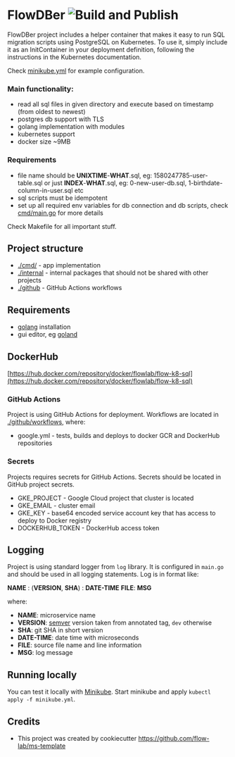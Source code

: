 # FlowDBer ![Build and Publish](https://github.com/flow-lab/flowdber/workflows/Build%20and%20Publish/badge.svg?branch=master)

FlowDBer project includes a helper container that makes it easy to run SQL migration scripts using PostgreSQL on
Kubernetes. To use it, simply include it as an InitContainer in your deployment definition, following the instructions
in the Kubernetes documentation.

Check [minikube.yml](./minikube.yml) for example configuration.

### Main functionality:

- read all sql files in given directory and execute based on timestamp (from oldest to newest)
- postgres db support with TLS
- golang implementation with modules
- kubernetes support
- docker size ~9MB

### Requirements

- file name should be **UNIXTIME**-**WHAT**.sql, eg: 1580247785-user-table.sql or just **INDEX**-**WHAT**.sql, eg:
  0-new-user-db.sql, 1-birthdate-column-in-user.sql etc
- sql scripts must be idempotent
- set up all required env variables for db connection and db scripts, check [cmd/main.go](./cmd/main.go) for more
  details

Check Makefile for all important stuff.

## Project structure

- [./cmd/](./cmd/) - app implementation
- [./internal](./internal) - internal packages that should not be shared with other projects
- [./github](./.github/) - GitHub Actions workflows

## Requirements

- [golang](https://golang.org/doc/install) installation
- gui editor, eg [goland](https://www.jetbrains.com/go)

## DockerHub

[https://hub.docker.com/repository/docker/flowlab/flow-k8-sql](https://hub.docker.com/repository/docker/flowlab/flow-k8-sql)

### GitHub Actions

Project is using GitHub Actions for deployment. Workflows are located in [./github/workflows](./github/workflows),
where:

- google.yml - tests, builds and deploys to docker GCR and DockerHub repositories

### Secrets

Projects requires secrets for GitHub Actions. Secrets should be located in GitHub project secrets.

- GKE_PROJECT - Google Cloud project that cluster is located
- GKE_EMAIL - cluster email
- GKE_KEY - base64 encoded service account key that has access to deploy to Docker registry
- DOCKERHUB_TOKEN - DockerHub access token

## Logging

Project is using standard logger from `log` library. It is configured in `main.go` and should be used in all logging
statements. Log is in format like:

**NAME** : (**VERSION**, **SHA**) : **DATE-TIME** **FILE**: **MSG**

where:

- **NAME**: microservice name
- **VERSION**: [semver](https://semver.org/) version taken from annotated tag, `dev` otherwise
- **SHA**: git SHA in short version
- **DATE-TIME**: date time with microseconds
- **FILE**: source file name and line information
- **MSG**: log message

## Running locally

You can test it locally with [Minikube](https://kubernetes.io/docs/setup/learning-environment/minikube/). Start minikube
and apply `kubectl apply -f minikube.yml`.

## Credits

- This project was created by cookiecutter https://github.com/flow-lab/ms-template
